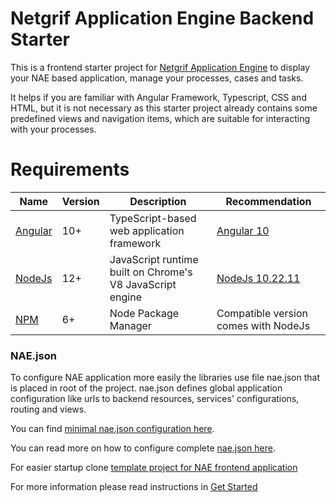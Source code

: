 # Netgrif Application Engine Backend Starter

This is a frontend starter project for [Netgrif Application Engine](https://github.com/netgrif/components) to display your NAE based application, manage your processes, cases and tasks.

It helps if you are familiar with Angular Framework, Typescript, CSS and HTML, but it is not necessary as this starter project already contains some predefined views and navigation items, which are suitable for interacting with your processes.



# Requirements
| Name | Version | Description | Recommendation |
|------|---------|-------------|----------------|
| [Angular](https://angular.io) | 10+ | TypeScript-based web application framework | [Angular 10](https://angular.io) |
| [NodeJs](https://nodejs.org/en/) | 12+ | JavaScript runtime built on Chrome's V8 JavaScript engine | [NodeJs 10.22.11](https://nodejs.org/en/download/releases/) |
| [NPM](https://www.npmjs.com) | 6+ | Node Package Manager | Compatible version comes with NodeJs |


### NAE.json

To configure NAE application more easily the libraries use file nae.json that is placed in root of the project.
nae.json defines global application configuration like urls to backend resources, services' configurations, routing and views.

You can find [minimal nae.json configuration here](docs/configuration/nae-minimal.json).

You can read more on how to configure complete [nae.json here](https://components.netgrif.com/configuration).


For easier startup clone [template project for NAE frontend application](https://github.com/netgrif/nae-frontend-starter)

For more information please read instructions in [Get Started](https://components.netgrif.com/get_started)
